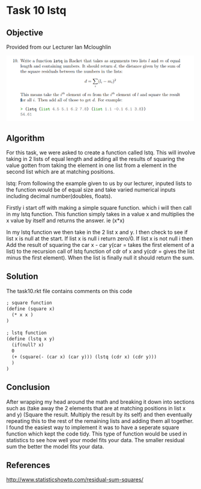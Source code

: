 # Task 10 lstq

## Objective
Provided from our Lecturer Ian Mcloughlin

<p><img src="images/task10.png" width="500" length="300"></p>


## Algorithm

For this task, we were asked to create a function called lstq. This will involve taking in 2 lists of equal length and adding all the results of squaring the value gotten from taking the element in one list from a element in the second list which are at matching positions. 

lstq:
From following the example given to us by our lecturer, inputed lists to the function would be of equal size and take varied numerical inputs including decimal number(doubles, floats).

Firstly i start off with making a simple square function. which i will then call in my lstq function. This function simply takes in a value x and multiplies the x value by itself and returns the answer. ie (x*x)

In my lstq function we then take in the 2 list x and y. I then check to see if list x is null at the start. If list x is null i return zero/0. If list x is not null i then Add the result of squaring the car x - car y(car = takes the first element of a list) to the recursion call of lstq function of cdr of x and y(cdr = gives the list minus the first element). When the list is finally null it should return the sum. 

## Solution

The task10.rkt file contains comments on this code

```
; square function 
(define (square x)
  (* x x )
)
   
; lstq function
(define (lstq x y)
  (if(null? x)
  0
  (+ (square(- (car x) (car y))) (lstq (cdr x) (cdr y)))
  )                                                     
)  

```
## Conclusion

After wrapping my head around the math and breaking it down into sections such as (take away the 2 elements that are at matching positions in list x and y) (Square the result. Multiply the result by its self) and then eventually repeating this to the rest of the remaining lists and adding them all together. I found the easiest way to implement it was to have a seperate square function which kept the code tidy. 
This type of function would be used in statistics to see how well your model fits your data. The smaller residual sum the better the model fits your data.  


## References

http://www.statisticshowto.com/residual-sum-squares/

